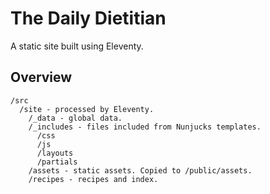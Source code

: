 # The Daily Dietitian

A static site built using Eleventy.

## Overview
```
/src
  /site - processed by Eleventy.
    /_data - global data.
    /_includes - files included from Nunjucks templates.
      /css
      /js
      /layouts
      /partials
    /assets - static assets. Copied to /public/assets.
    /recipes - recipes and index.
```
